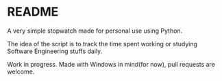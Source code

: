 # README
A very simple stopwatch made for personal use using Python. 

The idea of the script is to track the time spent working or studying Software Engineering stuffs daily.

Work in progress. Made with Windows in mind(for now), pull requests are welcome.

